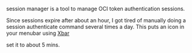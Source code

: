 session manager is a tool to manage OCI token authentication sessions. 

Since sessions expire after about an hour, I got tired of manually doing a session authenticate command several times a day. This puts an icon in your menubar using 
 [Xbar](https://xbarapp.com/)

set it to about 5 mins. 

